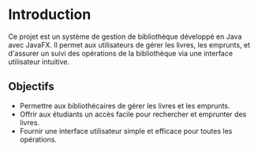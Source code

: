 # Introduction
Ce projet est un système de gestion de bibliothèque développé en Java avec JavaFX. Il permet aux utilisateurs de gérer les livres, les emprunts, et d'assurer un suivi des opérations de la bibliothèque via une interface utilisateur intuitive.

## Objectifs
- Permettre aux bibliothécaires de gérer les livres et les emprunts.
- Offrir aux étudiants un accès facile pour rechercher et emprunter des livres.
- Fournir une interface utilisateur simple et efficace pour toutes les opérations.
